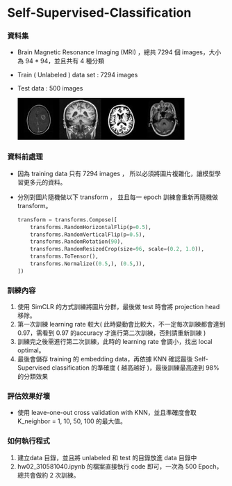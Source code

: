 # Self-Supervised-Classification


### 資料集

+ Brain Magnetic Resonance Imaging (MRI) ，總共 7294 個 images，大小為 94 * 94，並且共有 4 種分類

+ Train ( Unlabeled ) data set : 7294 images

+ Test data : 500 images

  ![0000](.\images\0000.jpg)![0015](.\images\0015.jpg)![0019](.\images\0019.jpg)![0022](.\images\0022.jpg)

### 資料前處理

+ 因為 training data 只有  7294 images ， 所以必須將圖片複雜化，讓模型學習更多元的資料。

+ 分別對圖片隨機做以下 transform ， 並且每一 epoch 訓練會重新再隨機做 transform。

  ```python
  transform = transforms.Compose([
      transforms.RandomHorizontalFlip(p=0.5),
      transforms.RandomVerticalFlip(p=0.5),
      transforms.RandomRotation(90),
      transforms.RandomResizedCrop(size=96, scale=(0.2, 1.0)),
      transforms.ToTensor(),
      transforms.Normalize((0.5,), (0.5,)),
  ])
  ```

### 訓練內容

1. 使用 SimCLR 的方式訓練將圖片分群，最後做 test 時會將 projection head 移除。
2. 第一次訓練 learning rate 較大( 此時變動會比較大，不一定每次訓練都會達到 0.97，需看到 0.97 的accuracy 才進行第二次訓練，否則請重新訓練 )
3. 訓練完之後需進行第二次訓練，此時的 learning rate 會調小，找出 local optimal。
4. 最後會儲存 training 的 embedding data，再依據 KNN 確認最後 Self-Supervised classification 的準確度 ( 越高越好 )，最後訓練最高達到 98% 的分類效果

### 評估效果好壞

+ 使用 leave-one-out cross validation with KNN，並且準確度會取 K_neighbor = 1, 10, 50, 100 的最大值。

### 如何執行程式

1. 建立data 目錄，並且將 unlabeled 和 test 的目錄放進 data 目錄中 
1. hw02_310581040.ipynb 的檔案直接執行 code 即可，一次為 500 Epoch，總共會做約 2 次訓練。


